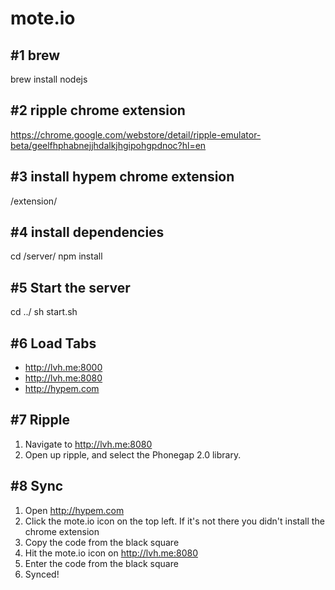 # mote.io

## #1 brew

brew install nodejs

## #2 ripple chrome extension

https://chrome.google.com/webstore/detail/ripple-emulator-beta/geelfhphabnejjhdalkjhgipohgpdnoc?hl=en

## #3 install hypem chrome extension

/extension/

## #4 install dependencies

cd /server/
npm install

## #5 Start the server

cd ../
sh start.sh

## #6 Load Tabs

* http://lvh.me:8000
* http://lvh.me:8080
* http://hypem.com

## #7 Ripple

1. Navigate to http://lvh.me:8080
2. Open up ripple, and select the Phonegap 2.0 library.

## #8 Sync

1. Open http://hypem.com
1. Click the mote.io icon on the top left. If it's not there you didn't install the chrome extension
5. Copy the code from the black square
6. Hit the mote.io icon on http://lvh.me:8080
7. Enter the code from the black square
8. Synced!
